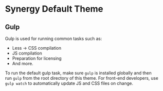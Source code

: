 Synergy Default Theme
===

## Gulp
Gulp is used for running common tasks such as:
- Less -> CSS compilation
- JS compilation
- Preparation for licensing
- And more.

To run the default gulp task, make sure `gulp` is installed globally and then run `gulp` from the root directory of this theme. For front-end developers, use `gulp watch` to automatically update JS and CSS files on change.
